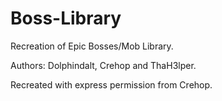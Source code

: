 # Boss-Library
Recreation of Epic Bosses/Mob Library.

Authors: Dolphindalt, Crehop and ThaH3lper.

Recreated with express permission from Crehop.
